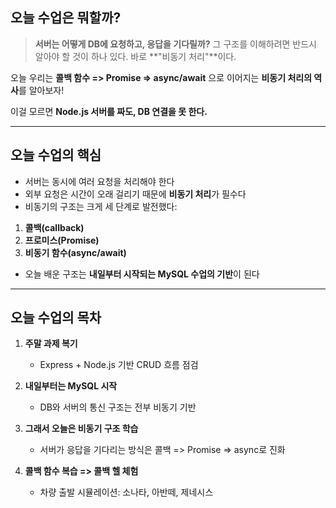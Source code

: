 ## 오늘 수업은 뭐할까?

> **서버는 어떻게 DB에 요청하고, 응답을 기다릴까?**
> 그 구조를 이해하려면 반드시 알아야 할 것이 하나 있다.
> 바로 **"비동기 처리"**이다.

오늘 우리는
**콜백 함수 => Promise => async/await**
으로 이어지는 **비동기 처리의 역사**를 알아보자!

이걸 모르면
**Node.js 서버를 짜도, DB 연결을 못 한다.**

---

## 오늘 수업의 핵심

- 서버는 동시에 여러 요청을 처리해야 한다
- 외부 요청은 시간이 오래 걸리기 때문에 **비동기 처리**가 필수다
- 비동기의 구조는 크게 세 단계로 발전했다:

 1. **콜백(callback)**
 2. **프로미스(Promise)**
 3. **비동기 함수(async/await)**

 - 오늘 배운 구조는 **내일부터 시작되는 MySQL 수업의 기반**이 된다

 ---

 ## 오늘 수업의 목차

 1. **주말 과제 복기**
    
    - Express + Node.js 기반 CRUD 흐름 점검

 2. **내일부터는 MySQL 시작**

    - DB와 서버의 통신 구조는 전부 비동기 기반

3. **그래서 오늘은 비동기 구조 학습**

    - 서버가 응답을 기다리는 방식은 콜백 => Promise => async로 진화

4. **콜백 함수 복습 => 콜백 헬 체험**

    - 차량 출발 시뮬레이션: 소나타, 아반떼, 제네시스